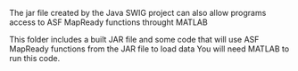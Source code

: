 The jar file created by the Java SWIG project can also allow programs access to ASF MapReady functions throught MATLAB

This folder includes a built JAR file and some code that will use ASF MapReady functions from the JAR file to load data
You will need MATLAB to run this code.
